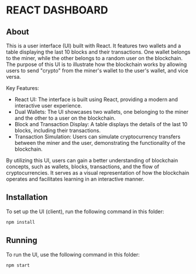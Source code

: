 # REACT DASHBOARD

## About
This is a user interface (UI) built with React. It features two wallets and a table displaying the last 10 blocks and their transactions. One wallet belongs to the miner, while the other belongs to a random user on the blockchain. The purpose of this UI is to illustrate how the blockchain works by allowing users to send "crypto" from the miner's wallet to the user's wallet, and vice versa.

Key Features:
- React UI: The interface is built using React, providing a modern and interactive user experience.
- Dual Wallets: The UI showcases two wallets, one belonging to the miner and the other to a user on the blockchain.
- Block and Transaction Display: A table displays the details of the last 10 blocks, including their transactions.
- Transaction Simulation: Users can simulate cryptocurrency transfers between the miner and the user, demonstrating the functionality of the blockchain.

By utilizing this UI, users can gain a better understanding of blockchain concepts, such as wallets, blocks, transactions, and the flow of cryptocurrencies. It serves as a visual representation of how the blockchain operates and facilitates learning in an interactive manner.


## Installation

To set up the UI (client), run the following command in this folder:

```bash
npm install
```

## Running
To run the UI, use the following command in this folder:
```bash
npm start
```
